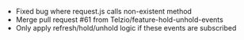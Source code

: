 * Fixed bug where request.js calls non-existent method
* Merge pull request #61 from Telzio/feature-hold-unhold-events
* Only apply refresh/hold/unhold logic if these events are subscribed